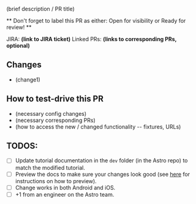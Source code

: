 (brief description / PR title)

** Don't forget to label this PR as either: Open for visibility or Ready for review! **

JIRA: **(link to JIRA ticket)**
Linked PRs: **(links to corresponding PRs, optional)**

## Changes
- (change1)

## How to test-drive this PR
- (necessary config changes)
- (necessary corresponding PRs)
- (how to access the new / changed functionality -- fixtures, URLs)

## TODOS:
- [ ] Update tutorial documentation in the `dev` folder (in the Astro repo) to match the modified tutorial.
- [ ] Preview the docs to make sure your changes look good (see [here](https://github.com/mobify/astro#documentation) for instructions on how to preview).
- [ ] Change works in both Android and iOS.
- [ ] +1 from an engineer on the Astro team.
